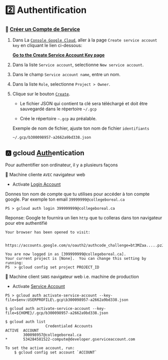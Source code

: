 # :two: Authentification

### :pushpin: [Créer un Compte de Service](https://cloud.google.com/docs/authentication/production#creating_a_service_account)


1. Dans La [`Console Google Cloud`](https://console.cloud.google.com), aller à la page `Create service account key` en cliquant le lien ci-dessous:
    
    [**Go to the Create Service Account Key page**](https://console.cloud.google.com/apis/credentials/serviceaccountkey)
    
1. Dans la liste `Service account`, selectionne `New service account`.

1. Dans le champ `Service account name`, entre un nom.

1. Dans la liste `Role`, selectionne `Project > Owner`.

1. Clique sur le bouton [`Create`](). 

    * Le fichier JSON qui contient ta clé sera téléchargé et doit être sauvegardé dans le répertoire `~/.gcp` 
    
    * Crée le répertoire `~.gcp` au préalable.

    Exemple de nom de fichier, ajuste ton nom de fichier `identifiants`

    ```
    ~/.gcp/b300098957-a2662a9bd338.json
    ```
    
## :a: gcloud [Auth](https://cloud.google.com/sdk/gcloud/reference/auth)entication

Pour authentifier son ordinateur, il y a plusieurs façons

:round_pushpin: Machine cliente `AVEC` navigateur web

* Activate [Login Account](https://cloud.google.com/sdk/gcloud/reference/auth/login) 

Donnes ton nom de compte que tu utilises pour accéder à ton compte google. Par exemple ton email `39999999@collegeboreal.ca`

```
PS > gcloud auth login 399999999@collegeboreal.ca
```
Reponse: Google te fournira un lien `http` que tu colleras dans ton navigateur pour etre authentifié
```
Your browser has been opened to visit:

    https://accounts.google.com/o/oauth2/authcode_challenge=bt3MZaa.....pzJPPs&prompyunt&......com%2Fauth%2Faccounts.reauth

You are now logged in as [399999999@collegeboreal.ca].
Your current project is [None].  You can change this setting by running:
PS  > gcloud config set project PROJECT_ID
```

:round_pushpin: Machine client `SANS` navigateur web i.e. machine de production

* Activate [Service Account](https://cloud.google.com/sdk/gcloud/reference/auth/activate-service-account) 

```
PS > gcloud auth activate-service-account --key-file=$env:USERPROFILE\.gcp\b300098957-a2662a9bd338.json
```

```
$ gcloud auth activate-service-account --key-file=${HOME}/.gcp/b300098957-a2662a9bd338.json
```

```
$ gcloud auth list
                  Credentialed Accounts
ACTIVE  ACCOUNT
        300098957@collegeboreal.ca
*       534284581522-compute@developer.gserviceaccount.com

To set the active account, run:
    $ gcloud config set account `ACCOUNT`
```


